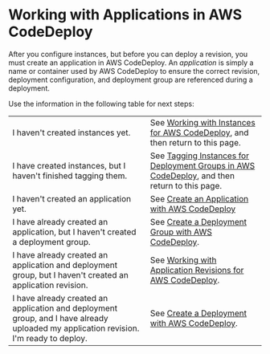 # Working with Applications in AWS CodeDeploy<a name="applications"></a>

After you configure instances, but before you can deploy a revision, you must create an application in AWS CodeDeploy\. An *application* is simply a name or container used by AWS CodeDeploy to ensure the correct revision, deployment configuration, and deployment group are referenced during a deployment\. 

Use the information in the following table for next steps:


|  |  | 
| --- |--- |
|  I haven't created instances yet\.  |  See [Working with Instances for AWS CodeDeploy](instances.md), and then return to this page\.  | 
| I have created instances, but I haven't finished tagging them\. |  See [Tagging Instances for Deployment Groups in AWS CodeDeploy](instances-tagging.md), and then return to this page\.  | 
|  I haven't created an application yet\.  |  See [Create an Application with AWS CodeDeploy](applications-create.md)   | 
|  I have already created an application, but I haven't created a deployment group\.  |  See [Create a Deployment Group with AWS CodeDeploy](deployment-groups-create.md)\.  | 
| I have already created an application and deployment group, but I haven't created an application revision\. | See [Working with Application Revisions for AWS CodeDeploy](application-revisions.md)\. | 
| I have already created an application and deployment group, and I have already uploaded my application revision\. I'm ready to deploy\. | See [Create a Deployment with AWS CodeDeploy](deployments-create.md)\. | 

